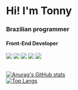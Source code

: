 # **Hi! I'm Tonny**
### Brazilian programmer
#### Front-End Developer

<div>
  <a href="https://www.instagram.com/tonnygabriell/"><img src="https://img.shields.io/badge/Instagram-E4405F?style=for-the-badge&logo=instagram&logoColor=white"></a>
  <a href="https://www.linkedin.com/in/anthonny-gabriell-marins-alves-0a4b34216/"><img src="https://img.shields.io/badge/LinkedIn-0077B5?style=for-the-badge&logo=linkedin&logoColor=white"></a>
  <a href="https://www.youtube.com/channel/UCImPvm8dXUYjxjMc1hsTn0w"><img src="https://img.shields.io/badge/YouTube-FF0000?style=for-the-badge&logo=youtube&logoColor=white"></a>
  <a href="https://www.twitch.tv/tonny616"><img src="https://img.shields.io/badge/Twitch-9146FF?style=for-the-badge&logo=twitch&logoColor=white"></a>
  <a href="mailto:anthonny14gabriell@gmail.com"><img src="https://img.shields.io/badge/Gmail-D14836?style=for-the-badge&logo=gmail&logoColor=white"></a>
</div>

<br>

[![Anurag's GitHub stats](https://github-readme-stats.vercel.app/api?username=Tonny221&show_icons=true&theme=radical)](https://github.com/anuraghazra/github-readme-stats)
<br>
[![Top Langs](https://github-readme-stats.vercel.app/api/top-langs/?username=Tonny221&layout=compact&theme=radical)](https://github.com/anuraghazra/github-readme-stats)
